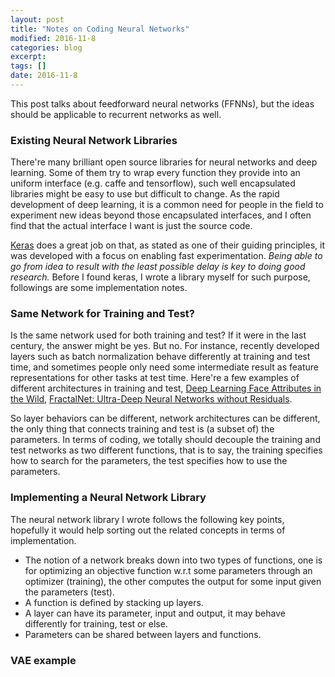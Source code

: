 ```yaml
---
layout: post
title: "Notes on Coding Neural Networks"
modified: 2016-11-8
categories: blog
excerpt:
tags: []
date: 2016-11-8
---
```


This post talks about feedforward neural networks (FFNNs), but the ideas should be applicable to recurrent networks as well.

### Existing Neural Network Libraries
There're many brilliant open source libraries for neural networks and deep learning. Some of them try to wrap every function they provide into an uniform interface (e.g. caffe and tensorflow), such well encapsulated libraries might be easy to use but difficult to change. As the rapid development of deep learning, it is a common need for people in the field to experiment new ideas beyond those encapsulated interfaces, and I often find that the actual interface I want is just the source code.

[Keras](https://github.com/fchollet/keras) does a great job on that, as stated as one of their guiding principles, it was developed with a focus on enabling fast experimentation. *Being able to go from idea to result with the least possible delay is key to doing good research.* Before I found keras, I wrote a library myself for such purpose, followings are some implementation notes.

### Same Network for Training and Test?
Is the same network used for both training and test? If it were in the last century, the answer might be yes. But no. 
For instance, recently developed layers such as batch normalization behave differently at training and test time, and sometimes people only need some intermediate result as feature representations for other tasks at test time. 
Here're a few examples of different architectures in training and test, [Deep Learning Face Attributes in the Wild](http://www.cv-foundation.org/openaccess/content_iccv_2015/papers/Liu_Deep_Learning_Face_ICCV_2015_paper.pdf), [FractalNet: Ultra-Deep Neural Networks without Residuals](https://arxiv.org/abs/1605.07648).

So layer behaviors can be different, network architectures can be different, 
the only thing that connects training and test is (a subset of) the parameters. 
In terms of coding, we totally should decouple the training and test networks as two different functions,
that is to say, the training specifies how to search for the parameters, the test specifies how to use the parameters.

### Implementing a Neural Network Library
The neural network library I wrote follows the following key points, hopefully it would help sorting out the related concepts in terms of implementation.  
- The notion of a network breaks down into two types of functions, 
one is for optimizing an objective function w.r.t some parameters through an optimizer (training), 
the other computes the output for some input given the parameters (test).
- A function is defined by stacking up layers.
- A layer can have its parameter, input and output, it may behave differently for training, test or else. 
- Parameters can be shared between layers and functions.

### VAE example
